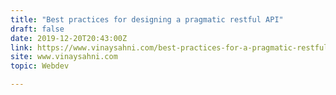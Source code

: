 ```yaml
---
title: "Best practices for designing a pragmatic restful API"
draft: false
date: 2019-12-20T20:43:00Z
link: https://www.vinaysahni.com/best-practices-for-a-pragmatic-restful-api?utm_medium=RSS&utm_source=hune
site: www.vinaysahni.com
topic: Webdev  

---
```

